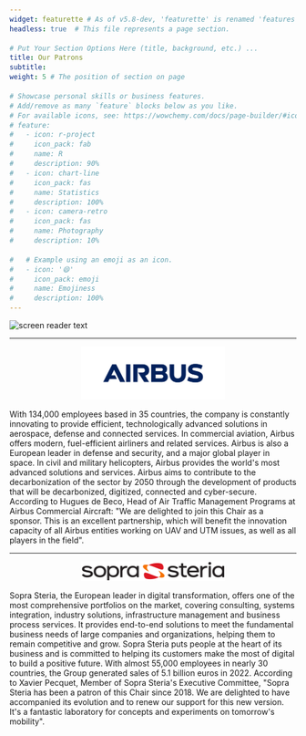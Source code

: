 ```yaml
---
widget: featurette # As of v5.8-dev, 'featurette' is renamed 'features'
headless: true  # This file represents a page section.

# Put Your Section Options Here (title, background, etc.) ...
title: Our Patrons
subtitle:
weight: 5 # The position of section on page

# Showcase personal skills or business features.
# Add/remove as many `feature` blocks below as you like.
# For available icons, see: https://wowchemy.com/docs/page-builder/#icons
# feature:
#   - icon: r-project
#     icon_pack: fab
#     name: R
#     description: 90%
#   - icon: chart-line
#     icon_pack: fas
#     name: Statistics
#     description: 100%
#   - icon: camera-retro
#     icon_pack: fas
#     name: Photography
#     description: 10%

#   # Example using an emoji as an icon.
#   - icon: '😄'
#     icon_pack: emoji
#     name: Emojiness
#     description: 100%
---
```


![screen reader text](chaire_v3.JPG "End of January 2023, Signing of Chaire V3")

---

<p align="center" width="100%">
    <img width="50%" src="AIRBUS_Blue.png">
</p>

<!-- # AIRBUS -->

<!-- <img align="left" width="33%" src="airbus_logo.jpeg"> -->

With 134,000 employees based in 35 countries, the company is constantly innovating to provide efficient, technologically advanced solutions in aerospace, defense and connected services. In commercial aviation, Airbus offers modern, fuel-efficient airliners and related services. Airbus is also a European leader in defense and security, and a major global player in space. In civil and military helicopters, Airbus provides the world's most advanced solutions and services.
Airbus aims to contribute to the decarbonization of the sector by 2050 through the development of products that will be decarbonized, digitized, connected and cyber-secure.
According to Hugues de Beco, Head of Air Traffic Management Programs at Airbus Commercial Aircraft: "We are delighted to join this Chair as a sponsor. This is an excellent partnership, which will benefit the innovation capacity of all Airbus entities working on UAV and UTM issues, as well as all players in the field".

---

<p align="center" width="100%">
    <img width="50%" src="Sopra_Steria_logo.png">
</p>

<!-- # Sopra Steria -->

<!-- <img align="right" width="40%" src="Sopra_Steria_logo.png"> -->

Sopra Steria, the European leader in digital transformation, offers one of the most comprehensive portfolios on the market, covering consulting, systems integration, industry solutions, infrastructure management and business process services. It provides end-to-end solutions to meet the fundamental business needs of large companies and organizations, helping them to remain competitive and grow. Sopra Steria puts people at the heart of its business and is committed to helping its customers make the most of digital to build a positive future.
With almost 55,000 employees in nearly 30 countries, the Group generated sales of 5.1 billion euros in 2022.
According to Xavier Pecquet, Member of Sopra Steria's Executive Committee, "Sopra Steria has been a patron of this Chair since 2018. We are delighted to have accompanied its evolution and to renew our support for this new version. It's a fantastic laboratory for concepts and experiments on tomorrow's mobility".
